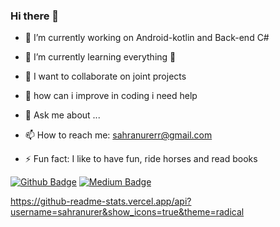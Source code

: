 ### Hi there 👋



- 🔭 I’m currently working on Android-kotlin and Back-end C#
- 🌱 I’m currently learning everything 🤣
- 👯 I want to collaborate on joint projects
- 🤔 how can i improve in coding i need help

- 💬 Ask me about ...
- 📫 How to reach me: sahranurerr@gmail.com

- ⚡ Fun fact: I like to have fun, ride horses and read books

[![Github Badge](https://img.shields.io/badge/-Github-000?style=quare&labelColor=000&logo=Github&logoColor=white&link=link)](https://github.com/sahranurer/) 
[![Medium Badge](https://img.shields.io/badge/-Medium-757575?style=flat-quare&labelColor=757575&logo=Medium&logoColor=white&link=link)](https://medium.com/@sahranurerr) 

https://github-readme-stats.vercel.app/api?username=sahranurer&show_icons=true&theme=radical





     
